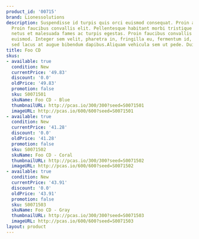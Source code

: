 ```yaml
---
product_id: '00715'
brand: Lionessolutions
description: Suspendisse id turpis quis orci euismod consequat. Proin adipiscing.
  Proin faucibus convallis elit. Pellentesque habitant morbi tristique senectus et
  netus et malesuada fames ac turpis egestas. Proin faucibus convallis elit. Suspendisse
  euismod. Integer sem velit, pharetra in, fringilla eu, fermentum id, felis. Nunc
  sed lacus at augue bibendum dapibus.Aliquam vehicula sem ut pede. Duis quis quam.
title: Foo CD
skus:
- available: true
  condition: New
  currentPrice: '49.83'
  discount: '0.0'
  oldPrice: '49.83'
  promotion: false
  sku: S0071501
  skuName: Foo CD - Blue
  thumbnailURL: http://pcas.io/300/300?seed=S0071501
  imageURL: http://pcas.io/600/600?seed=S0071501
- available: true
  condition: New
  currentPrice: '41.28'
  discount: '0.0'
  oldPrice: '41.28'
  promotion: false
  sku: S0071502
  skuName: Foo CD - Coral
  thumbnailURL: http://pcas.io/300/300?seed=S0071502
  imageURL: http://pcas.io/600/600?seed=S0071502
- available: true
  condition: New
  currentPrice: '43.91'
  discount: '0.0'
  oldPrice: '43.91'
  promotion: false
  sku: S0071503
  skuName: Foo CD - Gray
  thumbnailURL: http://pcas.io/300/300?seed=S0071503
  imageURL: http://pcas.io/600/600?seed=S0071503
layout: product
---
```

